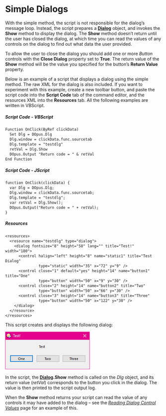 # Simple Dialogs

With the simple method, the script is not responsible for the dialog’s message loop. Instead, the script prepares a **[Dialog](/Manual/reference/scripting_reference/scripting_objects/dialog.md)** object, and invokes the **Show** method to display the dialog. The **Show** method doesn’t return until the user has closed the dialog, at which time you can read the values of any controls on the dialog to find out what data the user provided.

To allow the user to close the dialog you should add one or more *Button* controls with the **Close Dialog** property set to **True**. The return value of the **Show** method will be the value you specified for the button’s **Return Value** property.

Below is an example of a script that displays a dialog using the simple method. The raw XML for the dialog is also included. If you want to experiment with this example, create a new toolbar button, and paste the script code into the **Script Code** tab of the command editor, and the resources XML into the **Resources** tab. All the following examples are written in VBScript.

##### Script Code - VBScript

    Function OnClick(ByRef clickData)
      Set Dlg = DOpus.Dlg
      Dlg.window = clickData.func.sourcetab
      Dlg.template = "testdlg"
      retVal = Dlg.Show
      DOpus.Output "Return code = " & retVal
    End Function

##### Script Code - JScript

    function OnClick(clickData) {
      var Dlg = DOpus.Dlg;
      Dlg.window = clickData.func.sourcetab;
      Dlg.template = "testdlg";
      var retVal = Dlg.Show();
      DOpus.Output("Return code = " + retVal);
    }

##### Resources

    <resources>
      <resource name="testdlg" type="dialog">
        <dialog fontsize="8" height="58" lang="" title="Test!" width="180">
          <control halign="left" height="8" name="static1" title="Test Dialog"
                   type="static" width="35" x="72" y="9" />
          <control close="1" default="yes" height="14" name="button1" title="One"
                   type="button" width="50" x="9" y="30" />
          <control close="2" height="14" name="button2" title="Two"
                   type="button" width="50" x="66" y="30" />
          <control close="3" height="14" name="button3" title="Three"
                   type="button" width="50" x="122" y="30" />
        </dialog>
      </resource>
    </resources>

This script creates and displays the following dialog:

![](/Manual/images/media/image134.png)

In the script, the **[Dialog](/Manual/reference/scripting_reference/scripting_objects/dialog.md).Show** method is called on the *Dlg* object, and its return value (*retVal*) corresponds to the button you click in the dialog. The value is then printed to the script output log.

When the **Show** method returns your script can read the value of any controls it may have added to the dialog – see the *[Reading Dialog Control Values](../reading_dialog_control_values.md)* page for an example of this.

 

